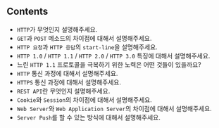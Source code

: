 ## Contents
- `HTTP`가 무엇인지 설명해주세요.
- `GET`과 `POST` 메소드의 차이점에 대해서 설명해주세요.
- `HTTP 요청`과 `HTTP 응답`의 `start-line`을 설명해주세요. 
- `HTTP 1.0` / `HTTP 1.1` / `HTTP 2.0` / `HTTP 3.0` 특징에 대해서 설명해주세요.
- 느린 `HTTP 1.1` 프로토콜을 극복하기 위한 노력은 어떤 것들이 있을까요?
- `HTTP` 통신 과정에 대해서 설명해주세요.
- `HTTPS` 통신 과정에 대해서 설명해주세요.
- `REST API`란 무엇인지 설명해주세요.
- `Cookie`와 `Session`의 차이점에 대해서 설명해주세요.
- `Web Server`와 `Web Application Server`의 차이점에 대해서 설명해주세요.
- `Server Push`를 할 수 있는 방식에 대해서 설명해주세요.